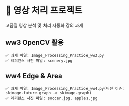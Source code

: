 # 🎥 영상 처리 프로젝트

고품질 영상 분석 및 처리 자동화 강의 과제
  ## ww3 OpenCV 활용
    ✅ 과제 파일: Image_Processing_Practice_ww3.py
    ✅ 레퍼런스 사진 파일: scenery.jpg

  ## ww4 Edge & Area
    ✅ 과제 파일: Image_Processing_Practice_ww4.py(버전 이슈: skimage.future.graph -> skimage.graph)
    ✅ 레퍼런스 사진 파일: soccer.jpg, apples.jpg
         